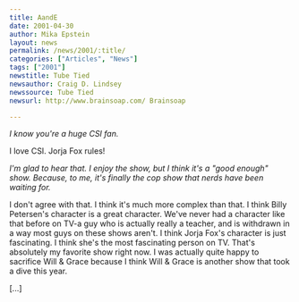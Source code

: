 ```yaml
---
title: AandE
date: 2001-04-30
author: Mika Epstein
layout: news
permalink: /news/2001/:title/
categories: ["Articles", "News"]
tags: ["2001"]
newstitle: Tube Tied  
newsauthor: Craig D. Lindsey  
newssource: Tube Tied  
newsurl: http://www.brainsoap.com/ Brainsoap  

---
```

*I know you're a huge CSI fan.*

I love CSI. Jorja Fox rules!

*I'm glad to hear that. I enjoy the show, but I think it's a "good enough" show. Because, to me, it's finally the cop show that nerds have been waiting for.*

I don't agree with that. I think it's much more complex than that. I think Billy Petersen's character is a great character. We've never had a character like that before on TV-a guy who is actually really a teacher, and is withdrawn in a way most guys on these shows aren't. I think Jorja Fox's character is just fascinating. I think she's the most fascinating person on TV. That's absolutely my favorite show right now. I was actually quite happy to sacrifice Will & Grace because I think Will & Grace is another show that took a dive this year.

[...]

